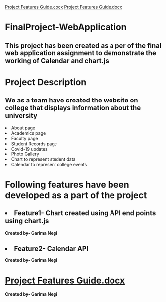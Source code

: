 [Project Features Guide.docx](https://github.com/gn32/FinalProject-WebApplication/files/6462909/Project.Features.Guide.docx)
[Project Features Guide.docx](https://github.com/gn32/FinalProject-WebApplication/files/6462914/Project.Features.Guide.docx)
# FinalProject-WebApplication
## This project has been created as a per of the final web application assignment to demonstrate the working of Calendar and chart.js
# Project Description
## We as a team have created the website on college that displays information about the university
<li>About page</li>
<li>Academics page</li>
<li>Faculty page</li>
<li>Student Records page</li>
<li>Covid-19 updates</li>
<li>Photo Gallery</li>
<li>Chart to represent student data</li>
<li>Calendar to represent college events</li>

# Following features have been developed as a part of the project
## <li> Feature1- Chart created using API end points using chart.js </li> 
<strong>      Created by- Garima Negi </strong> 
## <li> Feature2- Calendar API </li>
<strong>      Created by- Garima Negi </strong> 

# [Project Features Guide.docx](https://github.com/gn32/FinalProject-WebApplication/files/6462918/Project.Features.Guide.docx)
<strong>      Created by- Garima Negi </strong> 

